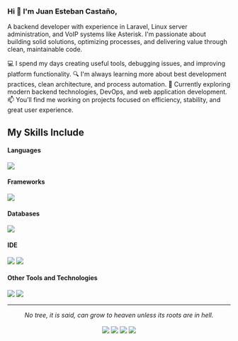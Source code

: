 

### Hi 👋 I'm Juan Esteban Castaño,

A backend developer with experience in Laravel, Linux server administration, and VoIP systems like Asterisk. I'm passionate about building solid solutions, optimizing processes, and delivering value through clean, maintainable code.

💻 I spend my days creating useful tools, debugging issues, and improving platform functionality.
🔍 I'm always learning more about best development practices, clean architecture, and process automation.
🌱 Currently exploring modern backend technologies, DevOps, and web application development.
📫 You’ll find me working on projects focused on efficiency, stability, and great user experience.
## My Skills Include

<h4> Languages </h4>
<span> 
  <img src="(https://skillicons.dev/icons?i=js,html,css,wasm)](https://skillicons.dev)">
 
</span>

<h4> Frameworks </h4>
<span>
  <img src="https://img.shields.io/badge/Bootstrap-563D7C?style=for-the-badge&logo=bootstrap&logoColor=white">
</span>

<h4> Databases </h4>
<span>
  <img src="https://img.shields.io/badge/MySQL-00000F?style=for-the-badge&logo=mysql&logoColor=white">
</span>

<h4> IDE </h4>
<span>
<img src="https://img.shields.io/badge/Android_Studio-3DDC84?style=for-the-badge&logo=android-studio&logoColor=white">
<img src="https://img.shields.io/badge/Visual_Studio_Code-0078D4?style=for-the-badge&logo=visual%20studio%20code&logoColor=white">


<h4> Other Tools and Technologies </h4>
<span>
  <img src="https://img.shields.io/badge/Git-F05032?style=for-the-badge&logo=git&logoColor=white">
  <img src="https://img.shields.io/badge/Xampp-F37623?style=for-the-badge&logo=xampp&logoColor=white">

</span>




    

<hr>
<p align="center">
   <i>No tree, it is said, can grow to heaven unless its roots are in hell.</i>
   <br>
<br>	
<a target="_blank" href="https://www.linkedin.com/in/birunthaban-sarventhiran/"><img src="https://img.shields.io/badge/-LinkedIn-0077B5?style=for-the-badge&logo=Linkedin&logoColor=white"></img></a>
<a target="_blank" href="mailto:sbirunthaban007@gmail.com"><img src="https://img.shields.io/badge/-Gmail-D14836?style=for-the-badge&logo=Gmail&logoColor=white"></img></a>
<a target="_blank" href="https://medium.com/@sbirunthaban007"><img src="https://img.shields.io/badge/-Medium-12100E?style=for-the-badge&logo=Medium&logoColor=white"></img></a>
<a target="_blank" href="https://twitter.com/S_Birunthaban"><img src="https://img.shields.io/badge/-Twitter-1DA1F2?style=for-the-badge&logo=Twitter&logoColor=white"></img></a>
<br>
</p>


